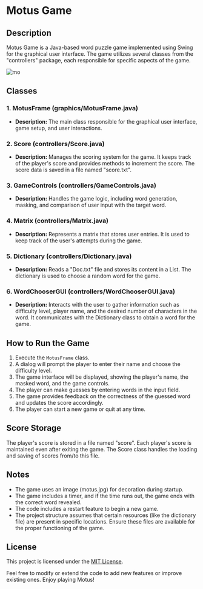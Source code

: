 # Motus Game

## Description
Motus Game is a Java-based word puzzle game implemented using Swing for the graphical user interface. The game utilizes several classes from the "controllers" package, each responsible for specific aspects of the game.

![mo](https://github.com/selairgi/Motus-Game/assets/113915540/fb706d7f-66dd-4916-bfd0-5dca736ad97a)


## Classes

### 1. MotusFrame (graphics/MotusFrame.java)
- **Description:** The main class responsible for the graphical user interface, game setup, and user interactions.

### 2. Score (controllers/Score.java)
- **Description:** Manages the scoring system for the game. It keeps track of the player's score and provides methods to increment the score. The score data is saved in a file named "score.txt".

### 3. GameControls (controllers/GameControls.java)
- **Description:** Handles the game logic, including word generation, masking, and comparison of user input with the target word.

### 4. Matrix (controllers/Matrix.java)
- **Description:** Represents a matrix that stores user entries. It is used to keep track of the user's attempts during the game.

### 5. Dictionary (controllers/Dictionary.java)
- **Description:** Reads a "Doc.txt" file and stores its content in a List<String>. The dictionary is used to choose a random word for the game.

### 6. WordChooserGUI (controllers/WordChooserGUI.java)
- **Description:** Interacts with the user to gather information such as difficulty level, player name, and the desired number of characters in the word. It communicates with the Dictionary class to obtain a word for the game.

## How to Run the Game

1. Execute the `MotusFrame` class.
2. A dialog will prompt the player to enter their name and choose the difficulty level.
3. The game interface will be displayed, showing the player's name, the masked word, and the game controls.
4. The player can make guesses by entering words in the input field.
5. The game provides feedback on the correctness of the guessed word and updates the score accordingly.
6. The player can start a new game or quit at any time.

## Score Storage
The player's score is stored in a file named "score". Each player's score is maintained even after exiting the game. The Score class handles the loading and saving of scores from/to this file.

## Notes
- The game uses an image (motus.jpg) for decoration during startup.
- The game includes a timer, and if the time runs out, the game ends with the correct word revealed.
- The code includes a restart feature to begin a new game.
- The project structure assumes that certain resources (like the dictionary file) are present in specific locations. Ensure these files are available for the proper functioning of the game.

## License

This project is licensed under the [MIT License](LICENSE).

Feel free to modify or extend the code to add new features or improve existing ones. Enjoy playing Motus!
